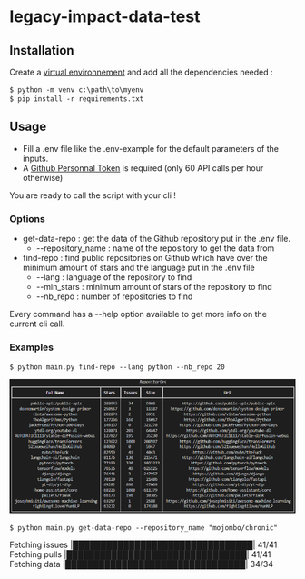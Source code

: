 # legacy-impact-data-test

## Installation

Create a [virtual environnement](https://docs.python.org/3/library/venv.html) and add all the dependencies needed :
```
$ python -m venv c:\path\to\myenv
$ pip install -r requirements.txt
```

## Usage

- Fill a .env file like the .env-example for the default parameters of the inputs.
- A [Github Personnal Token](https://github.com/settings/tokens) is required (only 60 API calls per hour otherwise)

You are ready to call the script with your cli !

### Options

- get-data-repo : get the data of the Github repository put in the .env file.
    - --repository_name : name of the repository to get the data from
- find-repo : find public repositories on Github which have over the minimum amount of stars and the language put in the .env file
    - --lang : language of the repository to find
    - --min_stars : minimum amount of stars of the repository to find
    - --nb_repo : number of repositories to find

Every command has a --help option available to get more info on the current cli call.

### Examples

```
$ python main.py find-repo --lang python --nb_repo 20
```
![Result](Example_find-repo.png)

```
$ python main.py get-data-repo --repository_name "mojombo/chronic"
```
Fetching issues |████████████████████████████████| 41/41
Fetching pulls |████████████████████████████████| 41/41
Fetching data |████████████████████████████████| 34/34